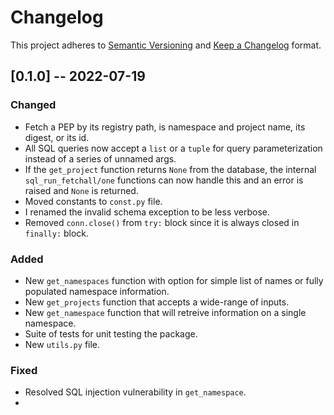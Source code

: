 # Changelog

This project adheres to [Semantic Versioning](https://semver.org/spec/v2.0.0.html) and [Keep a Changelog](https://keepachangelog.com/en/1.0.0/) format.


## [0.1.0] -- 2022-07-19

### Changed

- Fetch a PEP by its registry path, is namespace and project name, its digest, or its id.
- All SQL queries now accept a `list` or a `tuple` for query parameterization instead of a series of unnamed args.
- If the `get_project` function returns `None` from the database, the internal `sql_run_fetchall/one` functions can now handle this and an error is raised and `None` is returned.
- Moved constants to `const.py` file.
- I renamed the invalid schema exception to be less verbose.
- Removed `conn.close()` from `try:` block since it is always closed in `finally:` block.

### Added

- New `get_namespaces` function with option for simple list of names or fully populated namespace information.
- New `get_projects` function that accepts a wide-range of inputs.
- New `get_namespace` function that will retreive information on a single namespace.
- Suite of tests for unit testing the package.
- New `utils.py` file.

### Fixed

- Resolved SQL injection vulnerability in `get_namespace`.
- 
